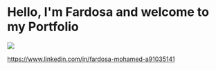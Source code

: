 # Hello, I'm Fardosa and welcome to my Portfolio
<a href="https://www.linkedin.com/in/fardosa-mohamed-a91035141"><img src="https://img.shields.io/badge/-LinkedIn-0072b1?&style=for-the-badge&logo=linkedin&logoColor=white" /></a>


https://www.linkedin.com/in/fardosa-mohamed-a91035141
